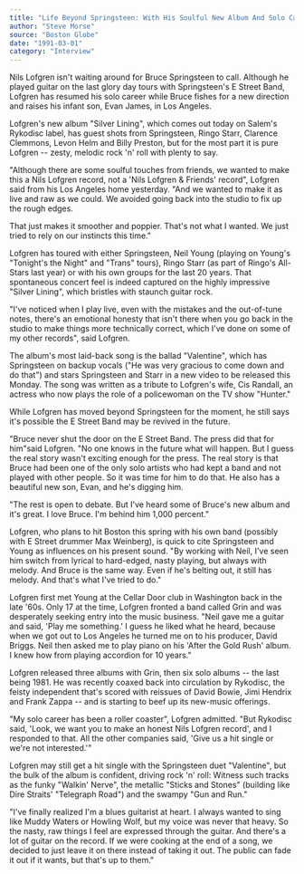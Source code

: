 ```yaml
---
title: "Life Beyond Springsteen: With His Soulful New Album And Solo Career, It's Time To Call Nils Lofgren His Own Boss"
author: "Steve Morse"
source: "Boston Globe"
date: "1991-03-01"
category: "Interview"
---
```


Nils Lofgren isn't waiting around for Bruce Springsteen to call. Although he played guitar on the last glory day tours with Springsteen's E Street Band, Lofgren has resumed his solo career while Bruce fishes for a new direction and raises his infant son, Evan James, in Los Angeles.

Lofgren's new album "Silver Lining", which comes out today on Salem's Rykodisc label, has guest shots from Springsteen, Ringo Starr, Clarence Clemmons, Levon Helm and Billy Preston, but for the most part it is pure Lofgren -- zesty, melodic rock 'n' roll with plenty to say.

"Although there are some soulful touches from friends, we wanted to make this a Nils Lofgren record, not a 'Nils Lofgren & Friends' record", Lofgren said from his Los Angeles home yesterday. "And we wanted to make it as live and raw as we could. We avoided going back into the studio to fix up the rough edges.

That just makes it smoother and poppier. That's not what I wanted. We just tried to rely on our instincts this time."

Lofgren has toured with either Springsteen, Neil Young (playing on Young's "Tonight's the Night" and "Trans" tours), Ringo Starr (as part of Ringo's All- Stars last year) or with his own groups for the last 20 years. That spontaneous concert feel is indeed captured on the highly impressive "Silver Lining", which bristles with staunch guitar rock.

"I've noticed when I play live, even with the mistakes and the out-of-tune notes, there's an emotional honesty that isn't there when you go back in the studio to make things more technically correct, which I've done on some of my other records", said Lofgren.

The album's most laid-back song is the ballad "Valentine", which has Springsteen on backup vocals ("He was very gracious to come down and do that") and stars Springsteen and Starr in a new video to be released this Monday. The song was written as a tribute to Lofgren's wife, Cis Randall, an actress who now plays the role of a policewoman on the TV show "Hunter."

While Lofgren has moved beyond Springsteen for the moment, he still says it's possible the E Street Band may be revived in the future.

"Bruce never shut the door on the E Street Band. The press did that for him"said Lofgren. "No one knows in the future what will happen. But I guess the real story wasn't exciting enough for the press. The real story is that Bruce had been one of the only solo artists who had kept a band and not played with other people. So it was time for him to do that. He also has a beautiful new son, Evan, and he's digging him.

"The rest is open to debate. But I've heard some of Bruce's new album and it's great. I love Bruce. I'm behind him 1,000 percent."

Lofgren, who plans to hit Boston this spring with his own band (possibly with E Street drummer Max Weinberg), is quick to cite Springsteen and Young as influences on his present sound. "By working with Neil, I've seen him switch from lyrical to hard-edged, nasty playing, but always with melody. And Bruce is the same way. Even if he's belting out, it still has melody. And that's what I've tried to do."

Lofgren first met Young at the Cellar Door club in Washington back in the late '60s. Only 17 at the time, Lofgren fronted a band called Grin and was desperately seeking entry into the music business. "Neil gave me a guitar and said, 'Play me something.' I guess he liked what he heard, because when we got out to Los Angeles he turned me on to his producer, David Briggs. Neil then asked me to play piano on his 'After the Gold Rush' album. I knew how from playing accordion for 10 years."

Lofgren released three albums with Grin, then six solo albums -- the last being 1981. He was recently coaxed back into circulation by Rykodisc, the feisty independent that's scored with reissues of David Bowie, Jimi Hendrix and Frank Zappa -- and is starting to beef up its new-music offerings.

"My solo career has been a roller coaster", Lofgren admitted. "But Rykodisc said, 'Look, we want you to make an honest Nils Lofgren record', and I responded to that. All the other companies said, 'Give us a hit single or we're not interested.'"

Lofgren may still get a hit single with the Springsteen duet "Valentine", but the bulk of the album is confident, driving rock 'n' roll: Witness such tracks as the funky "Walkin' Nerve", the metallic "Sticks and Stones" (building like Dire Straits' "Telegraph Road") and the swampy "Gun and Run."

"I've finally realized I'm a blues guitarist at heart. I always wanted to sing like Muddy Waters or Howling Wolf, but my voice was never that heavy. So the nasty, raw things I feel are expressed through the guitar. And there's a lot of guitar on the record. If we were cooking at the end of a song, we decided to just leave it on there instead of taking it out. The public can fade it out if it wants, but that's up to them."
